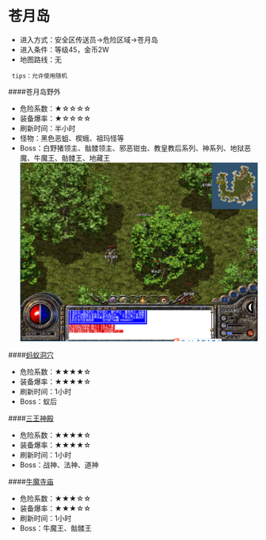 # 苍月岛

* 进入方式：安全区传送员→危险区域→苍月岛
* 进入条件：等级45，金币2W
* 地图路线：无

```
 tips：允许使用随机
```

####苍月岛野外
* 危险系数：★☆☆☆☆
* 装备爆率：★☆☆☆☆
* 刷新时间：半小时
* 怪物：黑色恶蛆、楔蛾、祖玛怪等
* Boss：白野猪领主、骷髅领主、邪恶钳虫、教皇教后系列、神系列、地狱恶魔、牛魔王、骷髅王、地藏王
![](maps/苍月岛.png)

####[蚂蚁洞穴](蚂蚁洞穴.html)
* 危险系数：★★★★☆
* 装备爆率：★★★★☆
* 刷新时间：1小时
* Boss：蚁后


####[三王神殿](三王神殿.html)
* 危险系数：★★★★☆
* 装备爆率：★★★★☆
* 刷新时间：1小时
* Boss：战神、法神、道神


####[牛魔寺庙](牛魔寺庙.html)
* 危险系数：★★★☆☆
* 装备爆率：★★★☆☆
* 刷新时间：1小时
* Boss：牛魔王、骷髅王



















